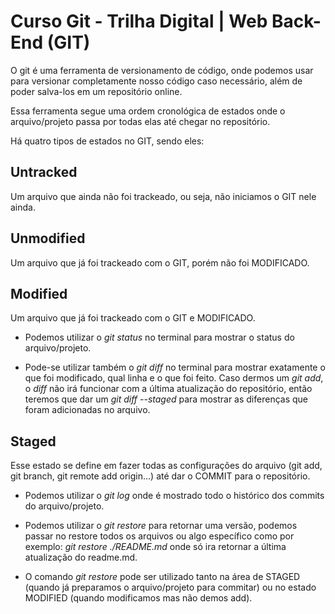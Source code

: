# Curso Git - Trilha Digital | Web Back-End (GIT)
O git é uma ferramenta de versionamento de código, onde podemos usar para versionar completamente nosso código caso necessário, além de poder salva-los em um repositório online.

Essa ferramenta segue uma ordem cronológica de estados onde o arquivo/projeto passa por todas elas até chegar no repositório.

Há quatro tipos de estados no GIT, sendo eles:

## Untracked
Um arquivo que ainda não foi trackeado, ou seja, não iniciamos o GIT nele ainda.

## Unmodified
Um arquivo que já foi trackeado com o GIT, porém não foi MODIFICADO.

## Modified
Um arquivo que já foi trackeado com o GIT e MODIFICADO.

* Podemos utilizar o *git status* no terminal para mostrar o status do arquivo/projeto.

* Pode-se utilizar também o *git diff* no terminal para mostrar exatamente o que foi modificado, qual linha e o que foi feito. Caso dermos um *git add*, o *diff* não irá funcionar com a última atualização do repositório, então teremos que dar um *git diff --staged* para mostrar as diferenças que foram adicionadas no arquivo.

## Staged
Esse estado se define em fazer todas as configurações do arquivo (git add, git branch, git remote add origin...) até dar o COMMIT para o repositório.

* Podemos utilizar o *git log* onde é mostrado todo o histórico dos commits do arquivo/projeto.

* Podemos utilizar o *git restore* para retornar uma versão, podemos passar no restore todos os arquivos ou algo específico como por exemplo: *git restore ./README.md* onde só ira retornar a última atualização do readme.md.

* O comando *git restore* pode ser utilizado tanto na área de STAGED (quando já preparamos o arquivo/projeto para commitar) ou no estado MODIFIED (quando modificamos mas não demos add).
